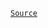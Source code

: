 <!--
 generated docs file, do not edit by hand, see xtask/docgen 
-->


[`Source`](../../rslint_core/src/groups/errors/getter-return)